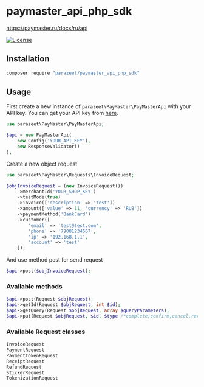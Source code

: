 # paymaster_api_php_sdk
https://paymaster.ru/docs/ru/api

[![License](https://img.shields.io/packagist/l/vinevax/steam-php-api.svg?style=flat-square)](https://packagist.org/packages/vinevax/steam-php-api)

## Installation

```bash
composer require "parazeet/paymaster_api_php_sdk"
```

## Usage

First create a new instance of `parazeet\PayMaster\PayMasterApi` with your API key.
You can get your API key from [here](https://paymaster.ru/cpl/currentusertokens).

```php
use parazeet\PayMaster\PayMasterApi;

$api = new PayMasterApi(
    new Config('YOUR_API_KEY'),
    new ResponseValidator()
);
```
Create a new object request
```php
use parazeet\PayMaster\Requests\InvoiceRequest;

$objInvoiceRequest = (new InvoiceRequest())
    ->merchantId('YOUR_SHOP_KEY')
    ->testMode(true)
    ->invoice(['description' => 'test'])
    ->amount(['value' => 11, 'currency' => 'RUB'])
    ->paymentMethod('BankCard')
    ->customer([
        'email' => 'test@test.com',
        'phone' => '79081234567',
        'ip' => '192.168.1.1',
        'account' => 'test'
    ]);
```
And use method post for send request
```php
$api->post($objInvoiceRequest);
```
### Available methods

```php
$api->post(Request $objRequest);
$api->getId(Request $objRequest, int $id);
$api->getQuery(Request $objRequest, array $queryParameters);
$api->put(Request $objRequest, $id, $type /*complete,confirm,cancel,revoke*/);
```
### Available Request classes
```php
InvoiceRequest
PaymentRequest
PaymentTokenRequest
ReceiptRequest
RefundRequest
StickerRequest
TokenizationRequest
```